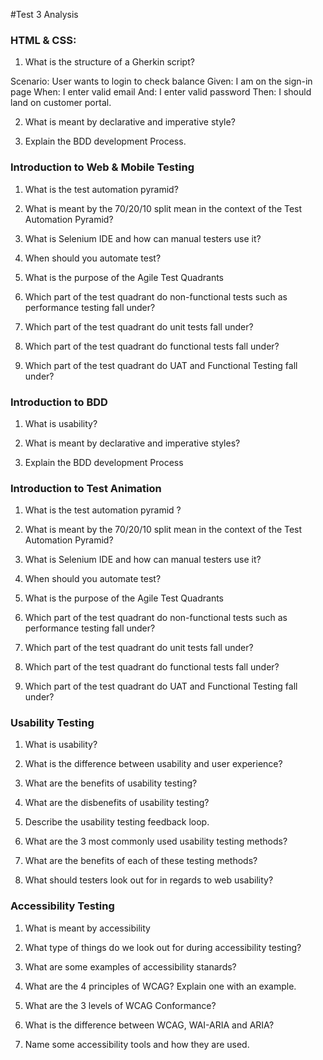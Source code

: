 #Test 3 Analysis

### HTML & CSS:
1. What is the structure of a Gherkin script?

Scenario: User wants to login to check balance
Given: I am on the sign-in page
When: I enter valid email
And: I enter valid password
Then: I should land on customer portal.

2. What is meant by declarative and imperative style?

3. Explain the BDD development Process.

### Introduction to Web & Mobile Testing

1. What is the test automation pyramid?

2. What is meant by the 70/20/10 split mean in the context of the Test Automation Pyramid?

3. What is Selenium IDE and how can manual testers use it?

4. When should you automate test?

5. What is the purpose of the Agile Test Quadrants

6. Which part of the test quadrant do non-functional tests such as performance testing fall under?

7. Which part of the test quadrant do unit tests  fall under?

8. Which part of the test quadrant do functional tests fall under?

9. Which part of the test quadrant do UAT and Functional Testing fall under?

### Introduction to BDD

1. What is usability?

2. What is meant by declarative and imperative styles?

3. Explain the BDD development Process

### Introduction to Test Animation

1. What is the test automation pyramid ?

2. What is meant by the 70/20/10 split mean in the context of the Test Automation Pyramid?

3. What is Selenium IDE and how can manual testers use it?

4. When should you automate test?

5. What is the purpose of the Agile Test Quadrants

6. Which part of the test quadrant do non-functional tests such as performance testing fall under?

7. Which part of the test quadrant do unit tests  fall under?

8. Which part of the test quadrant do functional tests fall under?

9. Which part of the test quadrant do UAT and Functional Testing fall under?

### Usability Testing

1. What is usability?

2. What is the difference between usability and user experience?

3. What are the benefits of usability testing?

4. What are the disbenefits of usability testing?

5. Describe the usability testing feedback loop.

6. What are the 3 most commonly used usability testing methods?

7. What are the benefits of each of these testing methods?

8. What should testers look out for in regards to web usability?

### Accessibility Testing

1. What is meant by accessibility

2. What type of things do we look out for during accessibility testing?

3. What are some examples of accessibility stanards?

4. What are the 4 principles of WCAG? Explain one with an example.

5. What are the 3 levels of WCAG Conformance?

6. What is the difference between WCAG, WAI-ARIA and ARIA?

7. Name some accessibility tools and how they are used.